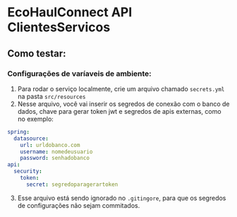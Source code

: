 # EcoHaulConnect API ClientesServicos

## Como testar:

### Configurações de varíaveis de ambiente:

1. Para rodar o serviço localmente, crie um arquivo chamado `secrets.yml` na pasta `src/resources`
2. Nesse arquivo, você vai inserir os segredos de conexão com o banco de dados, chave para gerar token jwt e segredos de apis externas, como no exemplo:

```yml
spring:
  datasource:
    url: urldobanco.com
    username: nomedeusuario
    password: senhadobanco
api:
  security:
    token:
      secret: segredoparagerartoken
```
3. Esse arquivo está sendo ignorado no `.gitingore`, para que os segredos de configurações não sejam commitados.
